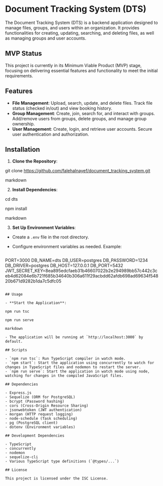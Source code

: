 # Document Tracking System (DTS)

The Document Tracking System (DTS) is a backend application designed to manage files, groups, and users within an organization. It provides functionalities for creating, updating, searching, and deleting files, as well as managing groups and user accounts.

## MVP Status

This project is currently in its Minimum Viable Product (MVP) stage, focusing on delivering essential features and functionality to meet the initial requirements.

## Features

- **File Management**: Upload, search, update, and delete files. Track file status (checked in/out) and view booking history.
- **Group Management**: Create, join, search for, and interact with groups. Add/remove users from groups, delete groups, and manage group ownership.
- **User Management**: Create, login, and retrieve user accounts. Secure user authentication and authorization.

## Installation

1. **Clone the Repository**:

git clone https://github.com/falehalnayef/document_tracking_system.git

markdown


2. **Install Dependencies**:

cd dts

npm install

markdown


3. **Set Up Environment Variables**:

- Create a `.env` file in the root directory.
- Configure environment variables as needed. Example:

  ```
PORT=3000
DB_NAME=dts
DB_USER=postgres
DB_PASSWORD=1234
DB_DRIVER=postgres
DB_HOST=127.0.0.1
DB_PORT=5432
JWT_SECRET_KEY=8ea895edcfaeb31b46607022b2e294989bb57c442c3ceb4d62084e6b721f685b34640b306a611f29acbdd62afdb698ad69634f54820b671d9282b1da7c5dfc05
  ```

## Usage

- **Start the Application**:

npm run tsc

npm run serve

markdown

- The application will be running at `http://localhost:3000` by default.

## Scripts

- `npm run tsc`: Run TypeScript compiler in watch mode.
- `npm start`: Start the application using concurrently to watch for changes in TypeScript files and nodemon to restart the server.
- `npm run serve`: Start the application in watch mode using node, watching for changes in the compiled JavaScript files.

## Dependencies

- Express.js
- Sequelize (ORM for PostgreSQL)
- bcrypt (Password hashing)
- cors (Cross-Origin Resource Sharing)
- jsonwebtoken (JWT authentication)
- morgan (HTTP request logging)
- node-schedule (Task scheduling)
- pg (PostgreSQL client)
- dotenv (Environment variables)

## Development Dependencies

- TypeScript
- concurrently
- nodemon
- sequelize-cli
- Various TypeScript type definitions (`@types/...`)

## License

This project is licensed under the ISC License.